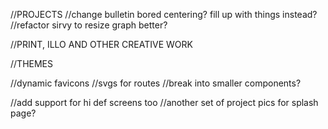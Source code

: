 //PROJECTS
//change bulletin bored centering? fill up with things instead?
//refactor sirvy to resize graph better?

//PRINT, ILLO AND OTHER CREATIVE WORK

//THEMES

//dynamic favicons
//svgs for routes
//break into smaller components?

//add support for hi def screens too
//another set of project pics for splash page?
